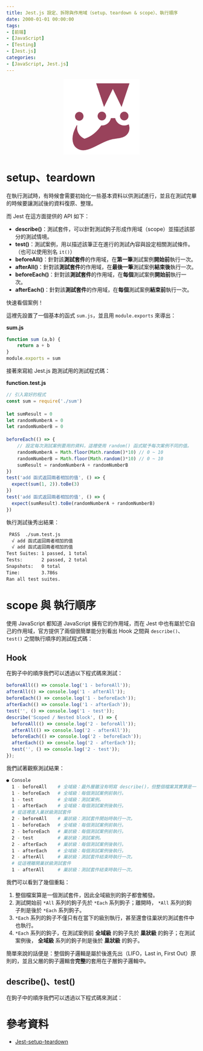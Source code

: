 ```yaml
---
title: Jest.js 設定、拆除與作用域（setup、teardown & scope）、執行順序
date: 2000-01-01 00:00:00
tags:
- [前端]
- [JavaScript]
- [Testing]
- [Jest.js]
categories: 
- [JavaScript, Jest.js]
---
```


<div style="display:flex;justify-content:center;">
  <img style="object-fit:cover;" src='/images/Jest/jest-logo.png' width='200px' height='200px' />
</div>


# setup、teardown

在執行測試時，有時候會需要初始化一些基本資料以供測試進行，並且在測試完畢的時候要讓測試後的資料復原、整理。

而 Jest 在這方面提供的 API 如下：
- **describe()**：測試套件，可以針對測試鉤子形成作用域（scope）並描述該部分的測試情境。
- **test()**：測試案例，用以描述該筆正在進行的測試內容與設定相關測試條件。（也可以使用別名 `it()`）
- **beforeAll()**：針對該**測試套件**的作用域，在**第一筆**測試案例**開始前**執行一次。
- **afterAll()**：針對該**測試套件**的作用域，在**最後一筆**測試案例**結束後**執行一次。
- **beforeEach()**：針對該**測試套件**的作用域，在**每個**測試案例**開始前**執行一次。
- **afterEach()**：針對該**測試套件**的作用域，在**每個**測試案例**結束前**執行一次。

快速看個案例！

這裡先設置了一個基本的函式 `sum.js`，並且用 `module.exports` 來導出：

**sum.js**
```javascript
function sum (a,b) {
    return a + b
}
module.exports = sum
```

接著來寫給 Jest.js 跑測試用的測試程式碼：

**function.test.js**
```javascript
// 引入寫好的程式
const sum = require('./sum')

let sumResult = 0
let randomNumberA = 0
let randomNumberB = 0

beforeEach(() => { 
    // 設定每次測試案例要用的資料，這裡使用 random() 函式賦予每次案例不同的值。
    randomNumberA = Math.floor(Math.random()*10) // 0 ~ 10
    randomNumberB = Math.floor(Math.random()*10) // 0 ~ 10
    sumResult = randomNumberA + randomNumberB
})
test('add 函式返回兩者相加的值', () => {
  expect(sum(1, 2)).toBe(3)
})
test('add 函式返回兩者相加的值', () => {
  expect(sumResult).toBe(randomNumberA + randomNumberB)
})
```

執行測試後秀出結果：

```bash
 PASS  ./sum.test.js
  √ add 函式返回兩者相加的值
  √ add 函式返回兩者相加的值
Test Suites: 1 passed, 1 total
Tests:       2 passed, 2 total
Snapshots:   0 total
Time:        3.786s
Ran all test suites.
```

# scope 與 執行順序
使用 JavaScript 都知道 JavaScript 擁有它的作用域，而在 Jest 中也有屬於它自己的作用域，官方提供了兩個很簡單能分別看出 Hook 之間與 `describe()`、`test()` 之間執行順序的測試程式碼：

## Hook
在鉤子中的順序我們可以透過以下程式碼來測試：

```javascript
beforeAll(() => console.log('1 - beforeAll'));
afterAll(() => console.log('1 - afterAll'));
beforeEach(() => console.log('1 - beforeEach'));
afterEach(() => console.log('1 - afterEach'));
test('', () => console.log('1 - test'));
describe('Scoped / Nested block', () => {
  beforeAll(() => console.log('2 - beforeAll'));
  afterAll(() => console.log('2 - afterAll'));
  beforeEach(() => console.log('2 - beforeEach'));
  afterEach(() => console.log('2 - afterEach'));
  test('', () => console.log('2 - test'));
});
```

我們試著觀察測試結果：

```bash
● Console
  1 - beforeAll    # 全域級：最外層雖沒有明寫 describe()，但整個檔案其實算是一個測試套件，因此開始前就會執行一次。
  1 - beforeEach   # 全域級：每個測試案例前執行。
  1 - test         # 全域級：測試案例。
  1 - afterEach    # 全域級：每個測試案例後執行。
  # 從這裡進入巢狀級測試套件
  2 - beforeAll    # 巢狀級：測試套件開始時執行一次。
  1 - beforeEach   # 全域級：每個測試案例前執行。
  2 - beforeEach   # 巢狀級：每個測試案例前執行。
  2 - test         # 巢狀級：測試案例。
  2 - afterEach    # 巢狀級：每個測試案例後執行。
  1 - afterEach    # 全域級：每個測試案例後執行。
  2 - afterAll     # 巢狀級：測試套件結束時執行一次。
  # 從這裡離開巢狀級測試套件
  1 - afterAll     # 巢狀級：測試套件結束時執行一次。
```

我們可以看到了幾個重點：
1. 整個檔案算是一個測試套件，因此全域級別的鉤子都會觸發。
2. 測試開始前 `*All` 系列的鉤子先於 `*Each` 系列鉤子；離開時， `*All` 系列的鉤子則是後於 `*Each` 系列鉤子。
3. `*Each` 系列的鉤子不僅只有在當下的級別執行，甚至還會往巢狀的測試套件中也執行。
4. `*Each` 系列的鉤子，在測試案例前 **全域級** 的鉤子先於 **巢狀級** 的鉤子；在測試案例後， **全域級** 系列的鉤子則是後於 **巢狀級** 的鉤子。

簡單來說的話便是：整個鉤子邏輯是屬於後進先出（LIFO，Last in, First Out）原則的，並且父層的鉤子邏輯會**完整**的套用在子層鉤子邏輯中。

## describe()、test()
在鉤子中的順序我們可以透過以下程式碼來測試：



# 參考資料

- [Jest-setup-teardown](https://jestjs.io/docs/zh-Hans/setup-teardown)